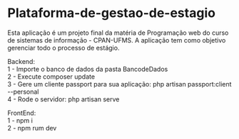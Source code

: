 # Plataforma-de-gestao-de-estagio
Esta aplicação é um projeto final da matéria de Programação web do curso de sistemas de informação - CPAN-UFMS. A aplicação tem como objetivo gerenciar todo o processo de estágio.


Backend:<br />
1 - Importe o banco de dados da pasta BancodeDados <br />
2 - Execute composer update <br />
3 - Gere um cliente passport para sua aplicação: php artisan passport:client --personal <br />
4 - Rode o servidor: php artisan serve <br />

FrontEnd:<br />
1 - npm i<br />
2 - npm rum dev<br />